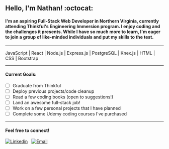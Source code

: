 ## **Hello, I'm Nathan!** :octocat:

#### I'm an aspiring Full-Stack Web Developer in Northern Virginia, currently attending Thinkful's Engineering Immersion program. I enjoy coding and the challenges it presents. While I have so much more to learn, I'm eager to join a group of like-minded individuals and put my skills to the test.  

---

JavaScript | React | Node.js | Express.js | PostgreSQL | Knex.js | HTML | CSS | Bootstrap  

---

#### Current Goals: 

- [ ] Graduate from Thinkful
- [ ] Deploy previous projects/code cleanup
- [ ] Read a few coding books (open to suggestions!) 
- [ ] Land an awesome full-stack job!
- [ ] Work on a few personal projects that I have planned
- [ ] Complete some Udemy coding courses I've purchased

---

#### Feel free to connect!

[![Linkedin](https://icons.iconarchive.com/icons/limav/flat-gradient-social/32/Linkedin-icon.png)](https://www.linkedin.com/in/nathanielhotchkiss/)
&nbsp;
[![Email](https://icons.iconarchive.com/icons/hopstarter/sleek-xp-basic/32/Mail-icon.png)](mailto:nathanielhotchkiss@gmail.com)
&nbsp;

